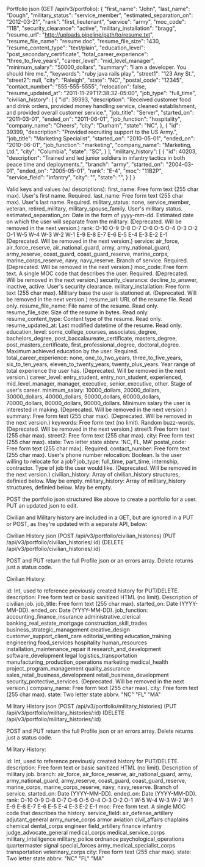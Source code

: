 Portfolio json (GET /api/v3/portfolio):
{
  "first_name": "John",
  "last_name": "Dough",
  "military_status": "service_member",
  "estimated_separation_on": "2012-03-21",
  "rank": "first_lieutenant",
  "service": "army",
  "moc_code": "11B",
  "security_clearance": "active",
  "military_installation": "bragg",
  "resume_url": "http://uploads.pipeline/path/to/resume.txt",
  "resume_file_name": "resume.doc",
  "resume_file_size": 1430,
  "resume_content_type": "text/plain",
  "education_level": "post_secondary_certificate",
  "total_career_experience": "three_to_five_years",
  "career_level": "mid_level_manager",
  "minimum_salary": "50000_dollars",
  "summary": "I am a developer. You should hire me.",
  "keywords": "ruby java rails play",
  "street1": "123 Any St.",
  "street2": null,
  "city": "Raleigh",
  "state": "NC",
  "postal_code": "12345",
  "contact_number": "555-555-5555",
  "relocation": false,
  "resume_updated_at": "2011-11-29T17:38:32-05:00",
  "job_type": "full_time",
  "civilian_history": [
    {
      "id": 39393,
      "description": "Received customer food and drink orders, provided money handling service, cleaned establishment, and provided overall customer service.",
      "job_title": "Server",
      "started_on": "2011-03-01",
      "ended_on": "2011-06-01",
      "job_function": "hospitality",
      "company_name": "Cheers",
      "city": "Durham",
      "state": "NC",
    },
    {
      "id": 39399,
      "description": "Provided recruiting support to the US Army.",
      "job_title": "Marketing Specialist",
      "started_on": "2010-05-01",
      "ended_on": "2010-06-01",
      "job_function": "marketing",
      "company_name": "Marketing, Ltd.",
      "city": "Columbia",
      "state": "SC",
    }
  ],
  "military_history": [
    {
      "id": 40203,
      "description": "Trained and led junior soldiers in infantry tactics in both peace time and deployments.",
      "branch": "army",
      "started_on": "2004-03-01",
      "ended_on": "2005-05-01",
      "rank": "E-4",
      "moc": "11B2P",
      "service_field": "infantry",
      "city": "",
      "state": "",
    }
  ]
}

Valid keys and values (w/ descriptions):
first_name: Free form text (255 char max). User's first name. Required.
last_name: Free form text (255 char max). User's last name. Required.
military_status: none, service_member, veteran, retired_military, military_spouse_family. User's military status.
estimated_separation_on: Date in the form of yyyy-mm-dd. Estimated date on which the user will separate from the military. (Deprecated. Will be removed in the next version.)
rank: O-10 O-9 O-8 O-7 O-6 O-5 O-4 O-3 O-2 O-1 W-5 W-4 W-3 W-2 W-1 E-9 E-8 E-7 E-6 E-5 E-4 E-3 E-2 E-1 (Deprecated. Will be removed in the next version.)
service: air_force, air_force_reserve, air_national_guard, army, army_national_guard, army_reserve, coast_guard, coast_guard_reserve, marine_corps, marine_corps_reserve, navy, navy_reserve. Branch of service. Required. (Deprecated. Will be removed in the next version.)
moc_code: Free form text. A single MOC code that describes the user. Required. (Deprecated. Will be removed in the next version.)
security_clearance: decline_to_answer, inactive, active. User's security clearance.
military_installation: Free form text (255 char max). Military base the user is stationed at. (Deprecated. Will be removed in the next version.)
resume_url: URL of the resume file. Read only.
resume_file_name: File name of the resume. Read only.
resume_file_size: Size of the resume in bytes. Read only.
resume_content_type: Content type of the resume. Read only.
resume_updated_at: Last modified datetime of the resume. Read only.
education_level: some_college_courses, associates_degree, bachelors_degree, post_baccalaureate_certificate, masters_degree, post_masters_certificate, first_professional_degree, doctoral_degree. Maximum achieved education by the user. Required.
total_career_experience: none, one_to_two_years, three_to_five_years, six_to_ten_years, eleven_to_twenty_years, twenty_plus_years. Year range of total experience the user has. (Deprecated. Will be removed in the next version.)
career_level: entry_student, entry_non_student, experienced, mid_level_manager, manager, executive, senior_executive, other. Stage of user's career.
minimum_salary: 10000_dollars, 20000_dollars, 30000_dollars, 40000_dollars, 50000_dollars, 60000_dollars, 70000_dollars, 80000_dollars, 90000_dollars. Minimum salary the user is interested in making. (Deprecated. Will be removed in the next version.)
summary: Free form text (255 char max). (Deprecated. Will be removed in the next version.)
keywords: Free form text (no limit). Random buzz-words. (Deprecated. Will be removed in the next version.)
street1: Free form text (255 char max).
street2: Free form text (255 char max).
city: Free form text (255 char max).
state: Two letter state abbrv.  'NC, FL, MA'
postal_code: Free form text (255 char max). Required.
contact_number: Free form text (255 char max). User's phone number
relocation: Boolean. Is the user willing to relocate for a job?
job_type: full_time, part_time, internship, contractor. Type of job the user would like. (Deprecated. Will be removed in the next version.)
civilian_history: Array of civilian_history structures, definied below.  May be empty.
military_history: Array of military_history structures, definied below.  May be empty.

POST the portfolio json structured like above to create a portfolio for a user. PUT an updated json to edit.

Civilian and Military history are included in a GET, but are ignored in a PUT or POST, as they're updated with a separate API, below:


Civilian History json (POST /api/v3/portfolio/civilian_histories)
                      (PUT /api/v3/portfolio/civilian_histories/:id)
                      (DELETE /api/v3/portfolio/civilian_histories/:id)

POST and PUT return the full Profile json or an errors array.  Delete returns just a status code.

Civilian History:

id: Int, used to reference previously created history for PUT/DELETE.
description: Free form text or basic sanitized HTML (no limit).  Description of civilian job.
job_title: Free form text (255 char max).
started_on: Date (YYYY-MM-DD).
ended_on: Date (YYYY-MM-DD).
job_function: accounting_finance_insurance administrative_clerical banking_real_estate_mortgage construction_skill_trades business_strategic_management creative_design customer_support_client_care editorial_writing education_training engineering food_services hospitality human_resources installation_maintenance_repair it research_and_development software_development legal logistics_transportation manufacturing_production_operations marketing medical_health project_program_management quality_assurance sales_retail_business_development retail_business_development security_protective_services. (Deprecated. Will be removed in the next version.)
company_name: Free form text (255 char max).
city: Free form text (255 char max).
state: Two letter state abbrv.  "NC" "FL" "MA"

Military History json (POST /api/v3/portfolio/military_histories)
                      (PUT /api/v3/portfolio/military_histories/:id)
                      (DELETE /api/v3/portfolio/military_histories/:id)

POST and PUT return the full Profile json or an errors array.  Delete returns just a status code.

Military History:

id: Int, used to reference previously created history for PUT/DELETE.
description: Free form text or basic sanitized HTML (no limit).  Description of military job.
branch: air_force, air_force_reserve, air_national_guard, army, army_national_guard, army_reserve, coast_guard, coast_guard_reserve, marine_corps, marine_corps_reserve, navy, navy_reserve. Branch of service.
started_on: Date (YYYY-MM-DD).
ended_on: Date (YYYY-MM-DD).
rank: O-10 O-9 O-8 O-7 O-6 O-5 O-4 O-3 O-2 O-1 W-5 W-4 W-3 W-2 W-1 E-9 E-8 E-7 E-6 E-5 E-4 E-3 E-2 E-1
moc: Free form text. A single MOC code that describes the history.
service_field: air_defense_artillery adjutant_general army_nurse_corps armor aviation civil_affairs chaplains chemical dental_corps engineer field_artillery finance infantry judge_advocate_general medical_corps medical_service_corps military_intelligence military_police ordnance psychological_operations quartermaster signal special_forces army_medical_specialist_corps transportation veterinary_corps
city: Free form text (255 char max).
state: Two letter state abbrv.  "NC" "FL" "MA"

